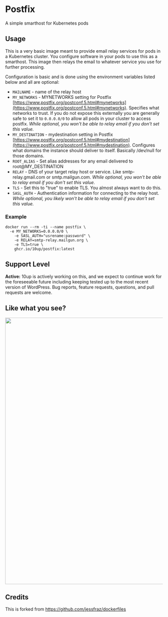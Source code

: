 # Postfix

A simple smarthost for Kubernetes pods

## Usage

This is a very basic image meant to provide email relay services for pods in a Kubernetes cluster. You configure software in your pods to use this as a smarthost. This image then relays the email to whatever service you use for further processing.

Configuration is basic and is done using the  environment variables listed below and all are optional:

* `MAILNAME` - name of the relay host
* `MY_NETWORKS` - MYNETWORKS setting for Postfix [https://www.postfix.org/postconf.5.html#mynetworks](https://www.postfix.org/postconf.5.html#mynetworks). Specifies what networks to trust. If you do not expose this externally you are generally safe to set it to `0.0.0.0/0` to allow all pods in your cluster to access postfix. *While optional, you won't be able to relay email if you don't set this value.*
* `MY_DESTINATION` - mydestination setting in Postfix [https://www.postfix.org/postconf.5.html#mydestination](https://www.postfix.org/postconf.5.html#mydestination). Configures what domains the instance should deliver to itself. Basically /dev/null for those domains.
* `ROOT_ALIAS` - Set alias addresses for any email delivered to root@MY_DESTINATION
* `RELAY` - DNS of your target relay host or service. Like smtp-relay.gmail.com or smtp.mailgun.com. *While optional, you won't be able to relay email if you don't set this value.*
* `TLS` - Set this to "true" to enable TLS. You almost always want to do this.
* `SASL_AUTH` - Authentication information for connecting to the relay host. *While optional, you likely won't be able to relay email if you don't set this value.*

### Example

```
docker run --rm -ti --name postfix \
  -e MY_NETWORKS=0.0.0.0/0 \
	-e SASL_AUTH="usrename:password" \
	-e RELAY=smtp-relay.mailgun.org \
	-e TLS=true \
	ghcr.io/10up/postfix:latest
```

## Support Level

**Active:** 10up is actively working on this, and we expect to continue work for the foreseeable future including keeping tested up to the most recent version of WordPress.  Bug reports, feature requests, questions, and pull requests are welcome.

## Like what you see?

<p align="center">
<a href="http://10up.com/contact/"><img src="https://10up.com/uploads/2016/10/10up-Github-Banner.png" width="850"></a>
</p>

## Credits

This is forked from https://github.com/jessfraz/dockerfiles
